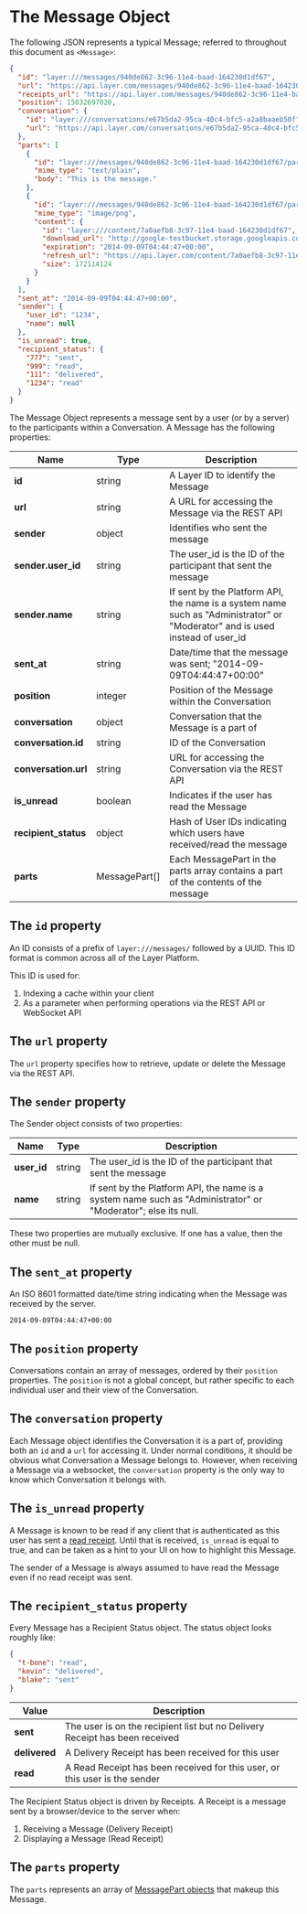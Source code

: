 # The Message Object

The following JSON represents a typical Message; referred to throughout this document as `<Message>`:

```json
{
  "id": "layer:///messages/940de862-3c96-11e4-baad-164230d1df67",
  "url": "https://api.layer.com/messages/940de862-3c96-11e4-baad-164230d1df67",
  "receipts_url": "https://api.layer.com/messages/940de862-3c96-11e4-baad-164230d1df67/receipts",
  "position": 15032697020,
  "conversation": {
    "id": "layer:///conversations/e67b5da2-95ca-40c4-bfc5-a2a8baaeb50f",
    "url": "https://api.layer.com/conversations/e67b5da2-95ca-40c4-bfc5-a2a8baaeb50f"
  },
  "parts": [
    {
      "id": "layer:///messages/940de862-3c96-11e4-baad-164230d1df67/parts/0",
      "mime_type": "text/plain",
      "body": "This is the message."
    },
    {
      "id": "layer:///messages/940de862-3c96-11e4-baad-164230d1df67/parts/1",
      "mime_type": "image/png",
      "content": {
        "id": "layer:///content/7a0aefb8-3c97-11e4-baad-164230d1df67",
        "download_url": "http://google-testbucket.storage.googleapis.com/some/download/path",
        "expiration": "2014-09-09T04:44:47+00:00",
        "refresh_url": "https://api.layer.com/content/7a0aefb8-3c97-11e4-baad-164230d1df67",
        "size": 172114124
      }
    }
  ],
  "sent_at": "2014-09-09T04:44:47+00:00",
  "sender": {
    "user_id": "1234",
    "name": null
  },
  "is_unread": true,
  "recipient_status": {
    "777": "sent",
    "999": "read",
    "111": "delivered",
    "1234": "read"
  }
}
```

The Message Object represents a message sent by a user (or by a server) to the participants within a Conversation. A Message has the following properties:

| Name    | Type |  Description  |
|---------|------|---------------|
| **id** | string | A Layer ID to identify the Message |
| **url** | string | A URL for accessing the Message via the REST API |
| **sender** | object | Identifies who sent the message |
| **sender.user_id** | string | The user_id is the ID of the participant that sent the message |
| **sender.name** | string | If sent by the Platform API, the name is a system name such as "Administrator" or "Moderator" and is used instead of user_id |
| **sent_at** | string | Date/time that the message was sent; "2014-09-09T04:44:47+00:00" |
| **position** | integer | Position of the Message within the Conversation |
| **conversation** | object | Conversation that the Message is a part of |
| **conversation.id** | string | ID of the Conversation |
| **conversation.url** | string | URL for accessing the Conversation via the REST API |
| **is_unread** | boolean | Indicates if the user has read the Message |
| **recipient_status** | object | Hash of User IDs indicating which users have received/read the message |
| **parts** | MessagePart[] | Each MessagePart in the parts array contains a part of the contents of the message |


## The `id` property

An ID consists of a prefix of `layer:///messages/` followed by a UUID.  This ID format is common across all of the Layer Platform.

This ID is used for:

1. Indexing a cache within your client
2. As a parameter when performing operations via the REST API or WebSocket API

## The `url` property

The `url` property specifies how to retrieve, update or delete the Message via the REST API.

## The `sender` property

The Sender object consists of two properties:

| Name    | Type |  Description  |
|---------|------|---------------|
| **user_id** | string | The user_id is the ID of the participant that sent the message |
| **name** | string | If sent by the Platform API, the name is a system name such as "Administrator" or "Moderator"; else its null. |

These two properties are mutually exclusive.  If one has a value, then the other must be null.

## The `sent_at` property

An ISO 8601 formatted date/time string indicating when the Message was received by the server.

`2014-09-09T04:44:47+00:00`

## The `position` property

Conversations contain an array of messages, ordered by their `position` properties.  The `position` is not a global concept, but rather specific to each individual user and their view of the Conversation.

## The `conversation` property

Each Message object identifies the Conversation it is a part of, providing both an `id` and a `url` for accessing it.  Under normal conditions, it should be obvious what Conversation a Message belongs to.  However, when receiving a Message via a websocket, the `conversation` property is the only way to know which Conversation it belongs with.

## The `is_unread` property

A Message is known to be read if any client that is authenticated as this user has sent a [read receipt](/docs/client/rest#receipts).  Until that is received, `is_unread` is equal to true, and can be taken as a hint to your UI on how to highlight this Message.

The sender of a Message is always assumed to have read the Message even if no read receipt was sent.

## The `recipient_status` property

Every Message has a Recipient Status object.  The status object looks roughly like:

```json
{
  "t-bone": "read",
  "kevin": "delivered",
  "blake": "sent"
}
```

| Value |  Description  |
|-------|---------------|
| **sent**  | The user is on the recipient list but no Delivery Receipt has been received |
| **delivered**  | A Delivery Receipt has been received for this user |
| **read**  | A Read Receipt has been received for this user, or this user is the sender |

The Recipient Status object is driven by Receipts.  A Receipt is a message sent by a browser/device to the server when:

1. Receiving a Message (Delivery Receipt)
2. Displaying a Message (Read Receipt)

## The `parts` property

The `parts` represents an array of [MessagePart objects](#message-part) that makeup this Message.

